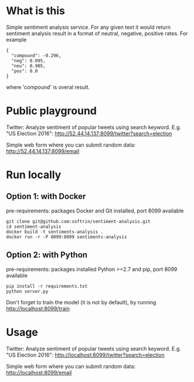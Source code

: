 # What is this
Simple sentiment analysis service. For any given text it would return sentiment analysis result in a format of neutral, negative, positive rates. For example

```
{
  "compound": -0.296,
  "neg": 0.095,
  "neu": 0.905,
  "pos": 0.0
}
```

where 'compound' is overal result.

# Public playground

Twitter: Analyze sentiment of popular tweets using search keyword. E.g. "US Election 2016": <http://52.44.14.137:8099/twitter?search=election>

Simple web form where you can submit random data: <http://52.44.14.137:8099/email>

# Run locally

## Option 1: with Docker

pre-requirements: packages Docker and Git installed, port 8099 available

```
git clone git@github.com:softrin/sentiment-analysis.git
cd sentiment-analysis
docker build -t sentiments-analysis .
docker run -r -P 8099:8099 sentiments-analysis
```

## Option 2: with Python

pre-requirements: packages installed Python >=2.7 and pip, port 8099 available

```
pip install -r requirements.txt
python server.py
```

Don't forget to train the model (it is not by default), by running <http://localhost:8099/train>

# Usage

Twitter: Analyze sentiment of popular tweets using search keyword. E.g. "US Election 2016": <http://localhost:8099/twitter?search=election>

Simple web form where you can submit random data: <http://localhost:8099/email>
